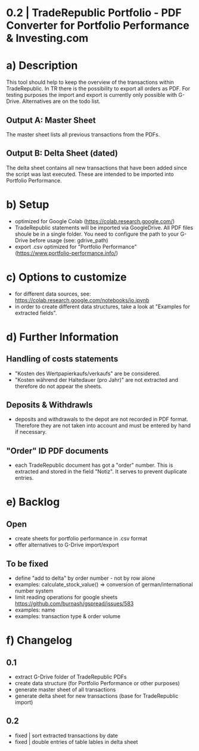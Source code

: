 # 0.2 | TradeRepublic Portfolio - PDF Converter for Portfolio Performance & Investing.com
# a) Description
This tool should help to keep the overview of the transactions within TradeRepublic. In TR there is the possibility to export all orders as PDF. For testing purposes the import and export is currently only possible with G-Drive. Alternatives are on the todo list. 

## Output A: Master Sheet
The master sheet lists all previous transactions from the PDFs. 

## Output B: Delta Sheet (dated)
The delta sheet contains all new transactions that have been added since the script was last executed. These are intended to be imported into Portfolio Performance. 

# b) Setup
*   optimized for Google Colab (https://colab.research.google.com/)
*   TradeRepublic statements will be imported via GoogleDrive. All PDF files shoule be in a single folder. You need to configure the path to your G-Drive before usage (see: gdrive_path) 
*   export .csv optimized for "Portfolio Performance" (https://www.portfolio-performance.info/)

# c) Options to customize
- for different data sources, see: https://colab.research.google.com/notebooks/io.ipynb
- in order to create different data structures, take a look at "Examples for extracted fields". 

# d) Further Information
## Handling of costs statements
*   "Kosten des Wertpapierkaufs/verkaufs" are be considered.
*   "Kosten während der Haltedauer (pro Jahr)" are not extracted and therefore do not appear the sheets. 

## Deposits & Withdrawls
* deposits and withdrawals to the depot are not recorded in PDF format. Therefore they are not taken into account and must be entered by hand if necessary.

## "Order" ID PDF documents
* each TradeRepublic document has got a "order" number. This is extracted and stored in the field "Notiz". It serves to prevent duplicate entries.  

# e) Backlog
## Open
* create sheets for portfolio performance in .csv format
* offer alternatives to G-Drive import/export

## To be fixed
- define "add to delta" by order number - not by row alone
- examples: calculate_stock_value() => conversion of german/international number system
- limit reading operations for google sheets https://github.com/burnash/gspread/issues/583
- examples: name 
- examples: transaction type & order volume

# f) Changelog 
## 0.1
* extract G-Drive folder of TradeRepublic PDFs
* create data structure (for Portfolio Performance or other purposes)
* generate master sheet of all transactions
* generate delta sheet for new transactions (base for TradeRepublic import)

## 0.2
- fixed | sort extracted transactions by date
- fixed | double entries of table lables in delta sheet
